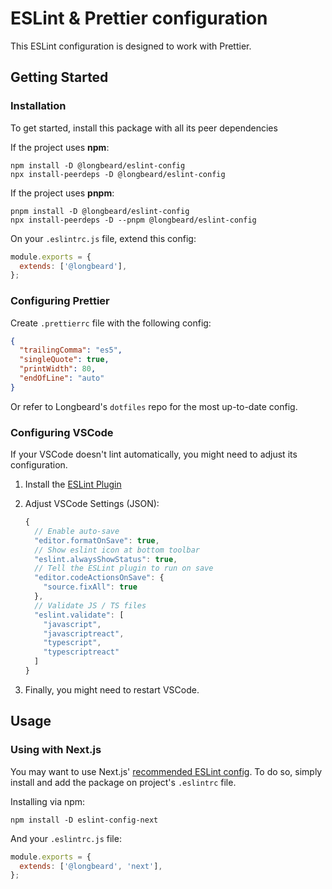 # ESLint & Prettier configuration

This ESLint configuration is designed to work with Prettier.

## Getting Started

### Installation

To get started, install this package with all its peer dependencies

If the project uses **npm**:

```shell
npm install -D @longbeard/eslint-config
npx install-peerdeps -D @longbeard/eslint-config
```

If the project uses **pnpm**:

```shell
pnpm install -D @longbeard/eslint-config
npx install-peerdeps -D --pnpm @longbeard/eslint-config
```

On your `.eslintrc.js` file, extend this config:

```js
module.exports = {
  extends: ['@longbeard'],
};
```

### Configuring Prettier

Create `.prettierrc` file with the following config:

```json
{
  "trailingComma": "es5",
  "singleQuote": true,
  "printWidth": 80,
  "endOfLine": "auto"
}
```

Or refer to Longbeard's `dotfiles` repo for the most up-to-date config.

### Configuring VSCode

If your VSCode doesn't lint automatically, you might need to adjust its configuration.

1. Install the [ESLint Plugin](https://marketplace.visualstudio.com/items?itemName=dbaeumer.vscode-eslint)

2. Adjust VSCode Settings (JSON):

   ```js
   {
     // Enable auto-save
     "editor.formatOnSave": true,
     // Show eslint icon at bottom toolbar
     "eslint.alwaysShowStatus": true,
     // Tell the ESLint plugin to run on save
     "editor.codeActionsOnSave": {
       "source.fixAll": true
     },
     // Validate JS / TS files
     "eslint.validate": [
       "javascript",
       "javascriptreact",
       "typescript",
       "typescriptreact"
     ]
   }
   ```

3. Finally, you might need to restart VSCode.

## Usage

### Using with Next.js

You may want to use Next.js' [recommended ESLint config](https://nextjs.org/docs/basic-features/eslint). To do so, simply install and add the package on project's `.eslintrc` file.

Installing via npm:

```shell
npm install -D eslint-config-next
```

And your `.eslintrc.js` file:

```js
module.exports = {
  extends: ['@longbeard', 'next'],
};
```
